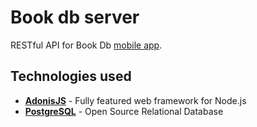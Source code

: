 # Book db server

RESTful API for Book Db [mobile app](https://github.com/brojor/book-db-client-2).

## Technologies used

- **[AdonisJS](https://adonisjs.com/)** - Fully featured web framework for Node.js
- **[PostgreSQL](https://www.postgresql.org/)** - Open Source Relational Database

